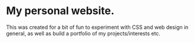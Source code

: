 # My personal website. 

This was created for a bit of fun to experiment with CSS and web design in general, as well as build a portfolio of my projects/interests etc.
